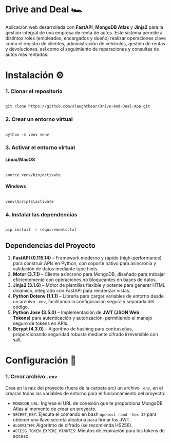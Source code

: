 # Drive and Deal 🏎️
Aplicación web desarrollada con **FastAPI**, **MongoDB Atlas** y **Jinja2** para la gestión integral de una empresa de renta de autos. Este sistema permite a distintos roles (empleados, encargados y dueño) realizar operaciones clave como el registro de clientes, administración de vehículos, gestión de rentas y devoluciones, así como el seguimiento de reparaciones y consultas de autos más rentados.

# Instalación ⚙️
### 1. Clonar el repositorio
```

git clone https://github.com/slaughtbear/Drive-and-Deal-App.git

```

### 2. Crear un entorno virtual
```

python -m venv venv

```

### 3. Activar el entorno virtual
#### Linux/MacOS
```

source venv/bin/activate

```

#### Windows
```

venv\Scripts\activate

```

### 4. Instalar las dependencias
```

pip install -r requirements.txt

```

## Dependencias del Proyecto
1. **FastAPI (0.115.14)** – Framework moderno y rápido (high-performance) para construir APIs en Python, con soporte nativo para asincronía y validación de datos mediante type hints.
2. **Motor (3.7.1)** – Cliente asíncrono para MongoDB, diseñado para trabajar eficientemente con operaciones no bloqueantes en bases de datos.
3. **Jinja2 (3.1.6)** – Motor de plantillas flexible y potente para generar HTML dinámico, integrado con FastAPI para renderizar vistas.
4. **Python Dotenv (1.1.1)** – Librería para cargar variables de entorno desde un archivo `.env`, facilitando la configuración segura y separada del código.
5. **Python Jose (3.5.0)** – Implementación de **JWT (JSON Web Tokens)** para autenticación y autorización, permitiendo el manejo seguro de tokens en APIs.
6. **Bcrypt (4.3.0)** – Algoritmo de hashing para contraseñas, proporcionando seguridad robusta mediante cifrado irreversible con salt.

# Configuración 🔧
### 1. Crear archivo `.env`
Crea en la raíz del proyecto (fuera de la carpeta src) un archivo `.env`, en el crearás todas las variables de entorno para el funcionamiento del proyecto:
- `MONGODB_URL`: Ingresa el URL de conexión que te proporciona MongoDB Atlas al momento de crear un proyecto.
- `SECRET_KEY`: Ejecuta el comando en bash `openssl rand -hex 32` para obtener una llave secreta aleatoria para firmar los JWT.
- `ALGORITHM`: Algoritmo de cifrado (se recomienda HS256).
- `ACCESS_TOKEN_EXPIRE_MINUTES`: Minutos de expiración para los tokens de acceso.